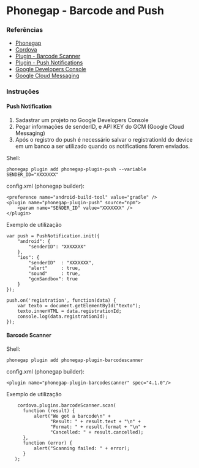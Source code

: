 
# Phonegap - Barcode and Push

### Referências
* [Phonegap](http://phonegap.com/getstarted/)
* [Cordova](https://cordova.apache.org/docs/en/latest/guide/overview/)
* [Plugin - Barcode Scanner](https://github.com/phonegap/phonegap-plugin-barcodescanner)
* [Plugin - Push Notifications](https://github.com/phonegap/phonegap-plugin-push)
* [Google Developers Console](https://console.developers.google.com/project?pli=1)
* [Google Cloud Messaging](https://developers.google.com/cloud-messaging/gcm)

### Instruções

#### Push Notification
1. Sadastrar um projeto no Google Developers Console
2. Pegar informações de senderID, e API KEY do GCM (Google Cloud Messaging)
3. Após o registro do push é necessário salvar o registrationId do device em um banco a ser utilizado quando os notifications forem enviados.

Shell:
```
phonegap plugin add phonegap-plugin-push --variable SENDER_ID="XXXXXXX"
```

config.xml (phonegap builder):
```
<preference name="android-build-tool" value="gradle" />
<plugin name="phonegap-plugin-push" source="npm">
    <param name="SENDER_ID" value="XXXXXXX" />
</plugin>
```

Exemplo de utilização
```
var push = PushNotification.init({
    "android": {
        "senderID": "XXXXXXX"
    },
    "ios": {
        "senderID"  : "XXXXXXX",
        "alert"     : true,
        "sound"     : true,
        "gcmSandbox": true
    }
});

push.on('registration', function(data) {
    var texto = document.getElementById("texto");
    texto.innerHTML = data.registrationId;
    console.log(data.registrationId);
});
```

#### Barcode Scanner

Shell:
```
phonegap plugin add phonegap-plugin-barcodescanner
```

config.xml (phonegap builder):
```
<plugin name="phonegap-plugin-barcodescanner" spec="4.1.0"/>
```

Exemplo de utilização
```
    cordova.plugins.barcodeScanner.scan(
      function (result) {
          alert("We got a barcode\n" +
                "Result: " + result.text + "\n" +
                "Format: " + result.format + "\n" +
                "Cancelled: " + result.cancelled);
      },
      function (error) {
          alert("Scanning failed: " + error);
      }
   );
```